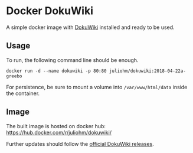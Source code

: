 # Docker DokuWiki

A simple docker image with [DokuWiki](https://www.dokuwiki.org/dokuwiki) installed and ready to be used.

## Usage

To run, the following command line should be enough.

```
docker run -d --name dokuwiki -p 80:80 juliohm/dokuwiki:2018-04-22a-greebo
```

For persistence, be sure to mount a volume into `/var/www/html/data` inside the container.

## Image

The built image is hosted on docker hub: https://hub.docker.com/r/juliohm/dokuwiki/

Further updates should follow the [official DokuWiki releases](https://download.dokuwiki.org/archive).